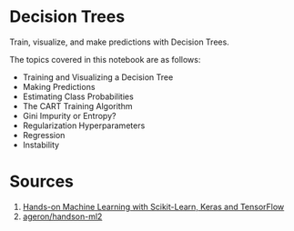 # Decision Trees
Train, visualize, and make predictions with Decision Trees.

The topics covered in this notebook are as follows:
* Training and Visualizing a Decision Tree
* Making Predictions
* Estimating Class Probabilities
* The CART Training Algorithm
* Gini Impurity or Entropy?
* Regularization Hyperparameters
* Regression
* Instability

# Sources
1. [Hands-on Machine Learning with Scikit-Learn, Keras and TensorFlow](https://www.oreilly.com/library/view/hands-on-machine-learning/9781492032632/)
2. [ageron/handson-ml2](https://github.com/ageron/handson-ml2)
